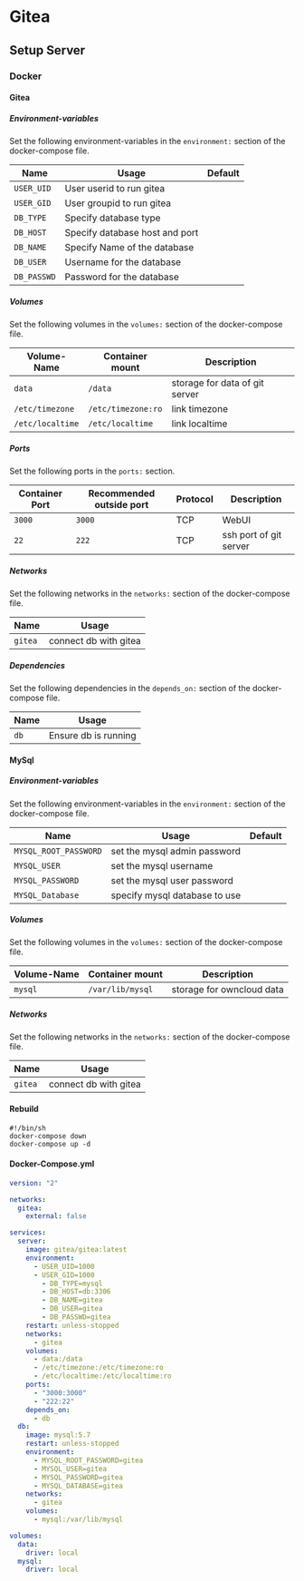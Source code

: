# Gitea

## Setup Server

### Docker

#### Gitea

##### Environment-variables

Set the following environment-variables in the `environment:` section of the
docker-compose file.

| Name        | Usage                          | Default |
| ----------- | ------------------------------ | ------- |
| `USER_UID`  | User userid to run gitea       |         |
| `USER_GID`  | User groupid to run gitea      |         |
| `DB_TYPE`   | Specify database type          |         |
| `DB_HOST`   | Specify database host and port |         |
| `DB_NAME`   | Specify Name of the database   |         |
| `DB_USER`   | Username for the database      |         |
| `DB_PASSWD` | Password for the database      |         |

##### Volumes

Set the following volumes in the `volumes:` section of the docker-compose file.

| Volume-Name      | Container mount    | Description                    |
| ---------------- | ------------------ | ------------------------------ |
| `data`           | `/data`            | storage for data of git server |
| `/etc/timezone`  | `/etc/timezone:ro` | link timezone                  |
| `/etc/localtime` | `/etc/localtime`   | link localtime                 |

##### Ports

Set the following ports in the `ports:` section.

| Container Port | Recommended outside port | Protocol | Description            |
| -------------- | ------------------------ | -------- | ---------------------- |
| `3000`         | `3000`                   | TCP      | WebUI                  |
| `22`           | `222`                    | TCP      | ssh port of git server |

##### Networks

Set the following networks in the `networks:` section of the docker-compose file.

| Name    | Usage                 |
| ------- | --------------------- |
| `gitea` | connect db with gitea |

##### Dependencies

Set the following dependencies in the `depends_on:` section of the
docker-compose file.

| Name | Usage                |
| ---- | -------------------- |
| `db` | Ensure db is running |

#### MySql

##### Environment-variables

Set the following environment-variables in the `environment:` section of the
docker-compose file.

| Name                  | Usage                         | Default |
| --------------------- | ----------------------------- | ------- |
| `MYSQL_ROOT_PASSWORD` | set the mysql admin password  |         |
| `MYSQL_USER`          | set the mysql username        |         |
| `MYSQL_PASSWORD`      | set the mysql user password   |         |
| `MYSQL_Database`      | specify mysql database to use |         |

##### Volumes

Set the following volumes in the `volumes:` section of the docker-compose file.

| Volume-Name | Container mount  | Description               |
| ----------- | ---------------- | ------------------------- |
| `mysql`     | `/var/lib/mysql` | storage for owncloud data |

##### Networks

Set the following networks in the `networks:` section of the docker-compose file.

| Name    | Usage                 |
| ------- | --------------------- |
| `gitea` | connect db with gitea |

#### Rebuild

```shell
#!/bin/sh
docker-compose down
docker-compose up -d
```

#### Docker-Compose.yml

```yml
version: "2"

networks:
  gitea:
    external: false

services:
  server:
    image: gitea/gitea:latest
    environment:
      - USER_UID=1000
      - USER_GID=1000
        - DB_TYPE=mysql
        - DB_HOST=db:3306
        - DB_NAME=gitea
        - DB_USER=gitea
        - DB_PASSWD=gitea
    restart: unless-stopped
    networks:
      - gitea
    volumes:
      - data:/data
      - /etc/timezone:/etc/timezone:ro
      - /etc/localtime:/etc/localtime:ro
    ports:
      - "3000:3000"
      - "222:22"
    depends_on:
      - db
  db:
    image: mysql:5.7
    restart: unless-stopped
    environment:
      - MYSQL_ROOT_PASSWORD=gitea
      - MYSQL_USER=gitea
      - MYSQL_PASSWORD=gitea
      - MYSQL_DATABASE=gitea
    networks:
      - gitea
    volumes:
      - mysql:/var/lib/mysql

volumes:
  data:
    driver: local
  mysql:
    driver: local
```
